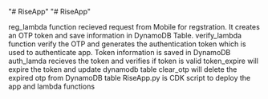 "# RiseApp" 
"# RiseApp" 

reg_lambda function recieved request from Mobile for regstration. It creates an OTP token and save information in DynamoDB Table. 
verify_lambda function verify the OTP and generates the authentication token which is used to authenticate app. Token information is saved in DynamoDB
auth_lamda recieves the token and verifies if token is valid 
token_expire will expire the token and update dynamodb table
clear_otp will delete the expired otp from DynamoDB table
RiseApp.py is CDK script to deploy the app and lambda functions
